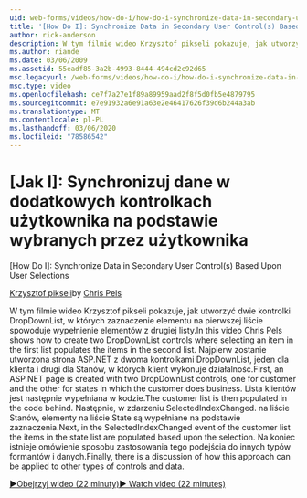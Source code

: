 ```yaml
---
uid: web-forms/videos/how-do-i/how-do-i-synchronize-data-in-secondary-user-controls-based-upon-user-selections
title: '[How Do I]: Synchronize Data in Secondary User Control(s) Based Upon User Selections | Microsoft Docs'
author: rick-anderson
description: W tym filmie wideo Krzysztof pikseli pokazuje, jak utworzyć dwie kontrolki DropDownList, w których zaznaczenie elementu na pierwszej liście spowoduje wypełnienie elementów z drugiej listy. Firs...
ms.author: riande
ms.date: 03/06/2009
ms.assetid: 55eadf85-3a2b-4993-8444-494cd2c92d65
msc.legacyurl: /web-forms/videos/how-do-i/how-do-i-synchronize-data-in-secondary-user-controls-based-upon-user-selections
msc.type: video
ms.openlocfilehash: ce7f7a27e1f89a89959aad2f8f5d0fb5e4879795
ms.sourcegitcommit: e7e91932a6e91a63e2e46417626f39d6b244a3ab
ms.translationtype: MT
ms.contentlocale: pl-PL
ms.lasthandoff: 03/06/2020
ms.locfileid: "78586542"
---
```

# <a name="how-do-i-synchronize-data-in-secondary-user-controls-based-upon-user-selections"></a>[Jak I]: Synchronizuj dane w dodatkowych kontrolkach użytkownika na podstawie wybranych przez użytkownika
[How Do I]: Synchronize Data in Secondary User Control(s) Based Upon User Selections

<span data-ttu-id="cad63-104">[Krzysztof pikseli](https://twitter.com/chrispels)</span><span class="sxs-lookup"><span data-stu-id="cad63-104">by [Chris Pels](https://twitter.com/chrispels)</span></span>

<span data-ttu-id="cad63-105">W tym filmie wideo Krzysztof pikseli pokazuje, jak utworzyć dwie kontrolki DropDownList, w których zaznaczenie elementu na pierwszej liście spowoduje wypełnienie elementów z drugiej listy.</span><span class="sxs-lookup"><span data-stu-id="cad63-105">In this video Chris Pels shows how to create two DropDownList controls where selecting an item in the first list populates the items in the second list.</span></span> <span data-ttu-id="cad63-106">Najpierw zostanie utworzona strona ASP.NET z dwoma kontrolkami DropDownList, jeden dla klienta i drugi dla Stanów, w których klient wykonuje działalność.</span><span class="sxs-lookup"><span data-stu-id="cad63-106">First, an ASP.NET page is created with two DropDownList controls, one for customer and the other for states in which the customer does business.</span></span> <span data-ttu-id="cad63-107">Lista klientów jest następnie wypełniana w kodzie.</span><span class="sxs-lookup"><span data-stu-id="cad63-107">The customer list is then populated in the code behind.</span></span> <span data-ttu-id="cad63-108">Następnie, w zdarzeniu SelectedIndexChanged. na liście Stanów, elementy na liście State są wypełniane na podstawie zaznaczenia.</span><span class="sxs-lookup"><span data-stu-id="cad63-108">Next, in the SelectedIndexChanged event of the customer list the items in the state list are populated based upon the selection.</span></span> <span data-ttu-id="cad63-109">Na koniec istnieje omówienie sposobu zastosowania tego podejścia do innych typów formantów i danych.</span><span class="sxs-lookup"><span data-stu-id="cad63-109">Finally, there is a discussion of how this approach can be applied to other types of controls and data.</span></span>

[<span data-ttu-id="cad63-110">&#9654;Obejrzyj wideo (22 minuty)</span><span class="sxs-lookup"><span data-stu-id="cad63-110">&#9654; Watch video (22 minutes)</span></span>](https://channel9.msdn.com/Blogs/ASP-NET-Site-Videos/how-do-i-synchronize-data-in-secondary-user-controls-based-upon-user-selections)

